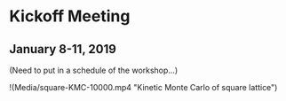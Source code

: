 # Kickoff Meeting
## January 8-11, 2019

(Need to put in a schedule of the workshop...)

!(Media/square-KMC-10000.mp4 "Kinetic Monte Carlo of square lattice")
